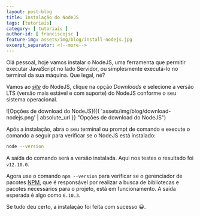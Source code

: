 ```yaml
---
layout: post-blog
title: Instalação do NodeJS
tags: [tutoriais]
category: [ tutoriais ]
author-id: [ franciscojsc ]
feature-img: assets/img/blog/install-nodejs.jpg
excerpt_separator: <!--more-->
---
```


Olá pessoal, hoje vamos instalar o NodeJS, uma ferramenta que permitir executar JavaScript no lado Servidor, ou simplesmente executá-lo no terminal da sua máquina. Que legal, né?

Vamos ao [*site*](https://nodejs.org/en/) do NodeJS, clique na opção _Downloads_ e selecione a versão LTS (versão mais estável e com suporte) do NodeJS conforme o seu sistema operacional.

![Opções de download do NodeJS]({{ 'assets/img/blog/download-nodejs.png' | absolute_url }} "Opções de download do NodeJS")

Após a instalação, abra o seu terminal ou prompt de comando  e execute o comando a seguir para verificar se o NodeJS está instalado:
```bash
node --version
```

A saída do comando será a versão instalada. Aqui nos testes o resultado foi `v12.10.0`.

Agora use o comando `npm --version` para verificar se o gerenciador de pacotes [NPM](https://docs.npmjs.com/about-npm/), que é responsável por realizar a busca de bibliotecas e pacotes necessários para o projeto, está em funcionamento. A saída esperada é algo como `6.10.3`.

Se tudo deu certo, a instalação foi feita com sucesso 😀.
